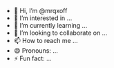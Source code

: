 - 👋 Hi, I’m @mrqxoff
- 👀 I’m interested in ...
- 🌱 I’m currently learning ...
- 💞️ I’m looking to collaborate on ...
- 📫 How to reach me ...
- 😄 Pronouns: ...
- ⚡ Fun fact: ...

<!---
mrqxoff/mrqxoff is a ✨ special ✨ repository because its `README.md` (this file) appears on your GitHub profile.
You can click the Preview link to take a look at your changes.
--->
